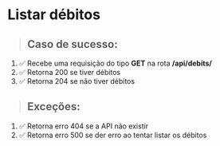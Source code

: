 # Listar débitos

> ## Caso de sucesso:
1. ✅ Recebe uma requisição do tipo **GET** na rota **/api/debits/**
1. ✅ Retorna 200 se tiver débitos
1. ✅ Retorna 204 se não tiver débitos


> ## Exceções:
1. ✅ Retorna erro 404 se a API não existir
2. ✅ Retorna erro 500 se der erro ao tentar listar os débitos
